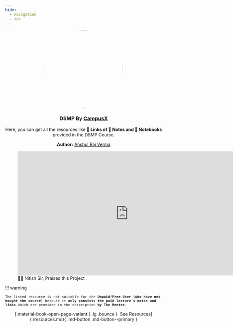 ```yaml
---
hide:
  - navigation
  - toc
---
```


# DSMP by CampusX

<style>
#dsmp-by-campusx {
  display: none;
}
</style>

<p align="center">
  <a href="https://learnwith.campusx.in" title="Go to Website">
    <img src="https://avatars.githubusercontent.com/u/53361867?v=4" style="width: 250px; border-radius: 50%;" />
  </a>

  <h3 align="center" style="font-weight: bold;">DSMP By <a href="https://learnwith.campusx.in">CampusX</a></h3>
  <p align="center">
    Here, you can get all the resources like <strong>🔗 Links of 📝 Notes and 📓 Notebooks</strong> provided in the DSMP Course.
  </p>

  <p align="center">
  <strong>Author:</strong> <a href="https://github.com/arv-anshul">Anshul Raj Verma</a>
  </p>

</p>

<figure markdown>
  <iframe src="https://www.linkedin.com/embed/feed/update/urn:li:ugcPost:7162317353244905472?compact=1" height="399" width="710" frameborder="0"></iframe>
  <caption>🧑‍🏫 Nitish Sir, Praises this Project</caption>
</figure>

!!! warning
    <div style="font-family: monospace; font-size: 0.7rem">
    The listed resource is not suitable for the **Unpaid/Free User (who have not bought the course)** because it **only consists the paid lecture's notes and links** which are provided in the description **by The Mentor**.
    </div>

<p align="center" markdown>
[:material-book-open-page-variant:{ .lg .bounce } &nbsp;See Resources](./resources.md){ .md-button .md-button--primary }
</p>
